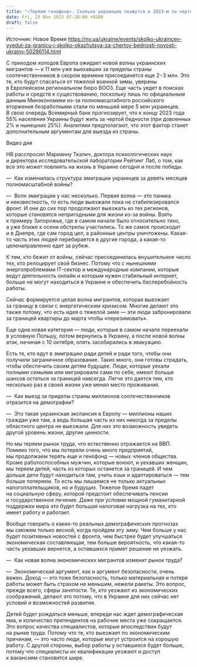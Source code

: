 ```yaml
---
title: "«Теряем генофонд». Сколько украинцев окажутся в 2023-м за чертой бедности и будет ли новая волна миграции"
date: Fri, 25 Nov 2022 07:28:00 +0200
draft: false
---
```

Источник: Новое Время https://nv.ua/ukraine/events/skolko-ukraincev-vyedut-za-granicu-i-skolko-okazhutsya-za-chertoy-bednosti-novosti-ukrainy-50286114.html


 С приходом холодов Европа ожидает новой волны украинских мигрантов — к 11 млн уже выехавших за пределы страны соотечественников в скором времени присоединятся еще 2−3 млн. Это те, кто будут спасаться от тяжелой военной зимы, уверены в Европейском региональном бюро ВООЗ. Еще часть уедет в поисках работы и средств к существованию, поскольку лишь по официальным данным Минэкономики из-за полномасштабного российского вторжения безработными стали по меньшей мере 5 млн украинцев. В свою очередь Всемирный банк прогнозирует, что к концу 2023 года 55% населения Украины будут жить за чертой бедности (при довоенных 2% и нынешних 25%). Аналитики предполагают, что этот фактор станет дополнительным аргументам для выезда из страны.

 Видео дня   

НВ расспросил Марианну Ткалич, доктора психологических наук и директора исследовательской лаборатории Рейтинг Лаб, о том, как все это может повлиять на жизнь в Украине сегодня и после победы.

—  Как изменилась структура эмиграции украинцев за девять месяцев полномасштабной войны?

—  Волн эмиграции у нас несколько. Первая волна — это паника и неизвестность, то есть люди выезжали пока не стабилизировался фронт. И они до сих пор продолжают выезжать из тех регионов, которые становятся непригодными для жизни из-за войны. Взять к примеру Запорожье, где в самом начале было относительно тихо, а уже ближе к осени обстрелы участились. То же самое происходит и в Днепре, где сам город цел, а районные центры уничтожены. Какая-то часть этих людей перебирается в другие города, а какая-то целенаправленно едет за рубеж. 

К тем, кто бежит от войны, сейчас присоединилась внушительное число тех, кто релоцирует свой бизнес. Потому что с нынешними энергопроблемами IT-сектор и международные компании, которые ведут деятельность онлайн и которым нужен стабильный интернет, больше не могут находиться в Украине и обеспечить бесперебойность работы.

Сейчас формируется целая волна мигрантов, которая выезжает за границу в связи с энергетическим кризисом. Многие делают это также потому, что есть идея о тяжелой зиме — эти люди забронировали за границей квартиры до марта чтобы «перезимовать».

Еще одна новая категория — люди, которые в самом начале переехали в условную Польшу, потом вернулись в Украину, а после новой волны атак, начиная с 10 октября, опять засобирались в эвакуацию.

Есть те, кто едут в эмиграцию ради детей и ради того, чтобы они получили заграничное образование. Таких много, они готовы страдать, чтобы обеспечить своим детям будущее. Люди, которые уехали полными семьями или мигрировали сами по себе, имеют больше шансов остаться за границей навсегда. Легче это дается тем, кто несколько раз в своей жизни уже менял место проживания. 

—  Как выезд за приделы страны миллионов соотечественников отразится на демографии?

—  Это такая украинская экспансия в Европу — миллионы наших граждан уже там, а ведь большая часть из них никогда за пределы областного центра не выезжали. Для них это возможность увидеть другой уровень жизни, другие ценности. 

Но мы теряем рынок труда, что естественно отражается на ВВП. Помимо того, что мы потеряли очень много предприятий, мы продолжаем терять еще и генофонд — новых членов общества. Кроме работоспособных мужчин, которые воюют, и уехавших женщин, мы теряем детей, часть из которых останется за границей. И чем дольше дети будут находиться там, учить язык и адаптироваться — тем больше потеряем. То есть мы лишаемся не только актуальных налогоплательщиков, но и будущих. Тяжелое бремя падет на социальную сферу, которой предстоит обеспечивать пенсии и государственное лечение. Даже при условии мощной гуманитарной поддержки мира это будет большая налоговая нагрузка на тех, кто имеет работу и работает.

Вообще говорить о каких-то реальных демографических прогнозах мы сможем только весной, когда пройдем эту зиму. Чем больше у нас будет позитивных новостей с фронта, чем быстрее будет улучшаться экономическая составляющая, тем больше вероятность, что какая-то часть уехавших вернется, а оставшихся примет решение не уезжать.

—  Как новая волна экономических мигрантов изменит рынок труда?

—  Экономический аргумент, как и аргумент безопасности, очень важен. Доход — это тоже безопасность, только материальная и потеря работы может быть страхом не меньшим, нежели ракеты. Это вопрос, прежде всего, сферы занятости. Те, кто уезжают из экономических соображений, делают это потому, что в Украине для них сейчас нет условий и возможностей развития.

Детей будет рождаться меньше, впереди нас ждет демографическая яма, и количество претендентов на рабочие места уже сокращается. Это вопрос качества специалистов, которые впоследствии будут на рынке труда. Потому что те, кто выезжает по экономическим причинам, — это часто люди, которые могут устроится на хорошую работу. С другой стороны, выбор работы у оставшихся будет больше, потому что специалисты их квалификации уезжают и доступ к вакансиям становится шире.
